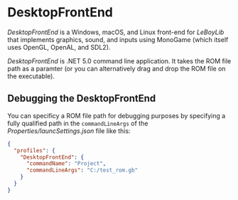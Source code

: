 DesktopFrontEnd
===================

*DesktopFrontEnd* is a Windows, macOS, and Linux front-end for *LeBoyLib* that implements graphics, sound, and inputs using MonoGame (which itself uses OpenGL, OpenAL, and SDL2).

*DesktopFrontEnd* is .NET 5.0 command line application. It takes the ROM file path as a paramter (or you can alternatively drag and drop the ROM file on the executable).

Debugging the DesktopFrontEnd
-------------

You can specificy a ROM file path for debugging purposes by specifying a fully qualified path in the ```commandLineArgs``` of the *Properties/launcSettings.json* file like this:

```json
{
  "profiles": {
    "DesktopFrontEnd": {
      "commandName": "Project",
      "commandLineArgs": "C:/test_rom.gb"
    }
  }
}
```